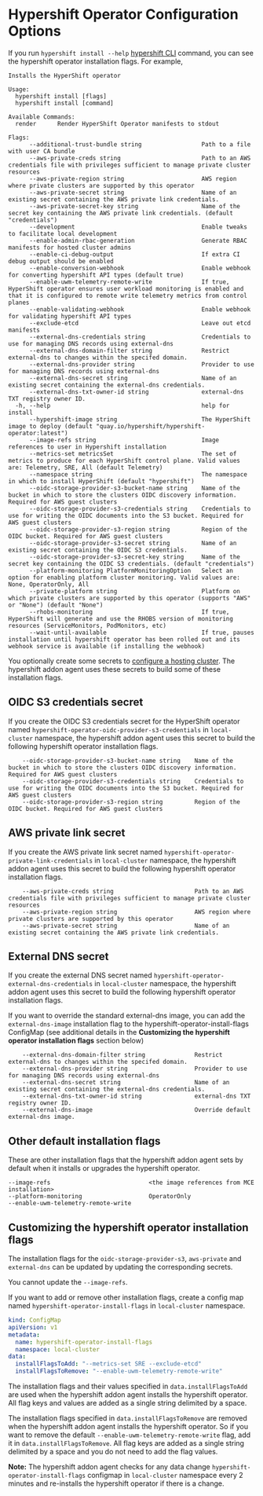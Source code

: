 # Hypershift Operator Configuration Options

If you run `hypershift install --help` [hypershift CLI](https://github.com/stolostron/hypershift-addon-operator/blob/main/docs/installing_hypershift_cli.md) command, you can see the hypershift operator installation flags. For example,

```
Installs the HyperShift operator

Usage:
  hypershift install [flags]
  hypershift install [command]

Available Commands:
  render      Render HyperShift Operator manifests to stdout

Flags:
      --additional-trust-bundle string                 Path to a file with user CA bundle
      --aws-private-creds string                       Path to an AWS credentials file with privileges sufficient to manage private cluster resources
      --aws-private-region string                      AWS region where private clusters are supported by this operator
      --aws-private-secret string                      Name of an existing secret containing the AWS private link credentials.
      --aws-private-secret-key string                  Name of the secret key containing the AWS private link credentials. (default "credentials")
      --development                                    Enable tweaks to facilitate local development
      --enable-admin-rbac-generation                   Generate RBAC manifests for hosted cluster admins
      --enable-ci-debug-output                         If extra CI debug output should be enabled
      --enable-conversion-webhook                      Enable webhook for converting hypershift API types (default true)
      --enable-uwm-telemetry-remote-write              If true, HyperShift operator ensures user workload monitoring is enabled and that it is configured to remote write telemetry metrics from control planes
      --enable-validating-webhook                      Enable webhook for validating hypershift API types
      --exclude-etcd                                   Leave out etcd manifests
      --external-dns-credentials string                Credentials to use for managing DNS records using external-dns
      --external-dns-domain-filter string              Restrict external-dns to changes within the specifed domain.
      --external-dns-provider string                   Provider to use for managing DNS records using external-dns
      --external-dns-secret string                     Name of an existing secret containing the external-dns credentials.
      --external-dns-txt-owner-id string               external-dns TXT registry owner ID.
  -h, --help                                           help for install
      --hypershift-image string                        The HyperShift image to deploy (default "quay.io/hypershift/hypershift-operator:latest")
      --image-refs string                              Image references to user in Hypershift installation
      --metrics-set metricsSet                         The set of metrics to produce for each HyperShift control plane. Valid values are: Telemetry, SRE, All (default Telemetry)
      --namespace string                               The namespace in which to install HyperShift (default "hypershift")
      --oidc-storage-provider-s3-bucket-name string    Name of the bucket in which to store the clusters OIDC discovery information. Required for AWS guest clusters
      --oidc-storage-provider-s3-credentials string    Credentials to use for writing the OIDC documents into the S3 bucket. Required for AWS guest clusters
      --oidc-storage-provider-s3-region string         Region of the OIDC bucket. Required for AWS guest clusters
      --oidc-storage-provider-s3-secret string         Name of an existing secret containing the OIDC S3 credentials.
      --oidc-storage-provider-s3-secret-key string     Name of the secret key containing the OIDC S3 credentials. (default "credentials")
      --platform-monitoring PlatformMonitoringOption   Select an option for enabling platform cluster monitoring. Valid values are: None, OperatorOnly, All
      --private-platform string                        Platform on which private clusters are supported by this operator (supports "AWS" or "None") (default "None")
      --rhobs-monitoring                               If true, HyperShift will generate and use the RHOBS version of monitoring resources (ServiceMonitors, PodMonitors, etc)
      --wait-until-available                           If true, pauses installation until hypershift operator has been rolled out and its webhook service is available (if installing the webhook)
```

You optionally create some secrets to [configure a hosting cluster](https://github.com/stolostron/hypershift-addon-operator/blob/main/docs/provision_hosted_cluster_on_mce_local_cluster.md#configuring-the-hosting-cluster). The hypershift addon agent uses these secrets to build some of these installation flags.

## OIDC S3 credentials secret

If you create the OIDC S3 credentials secret for the HyperShift operator named `hypershift-operator-oidc-provider-s3-credentials` in `local-cluster` namespace, the hypershift addon agent uses this secret to build the following hypershift operator installation flags.

```
    --oidc-storage-provider-s3-bucket-name string    Name of the bucket in which to store the clusters OIDC discovery information. Required for AWS guest clusters
    --oidc-storage-provider-s3-credentials string    Credentials to use for writing the OIDC documents into the S3 bucket. Required for AWS guest clusters
    --oidc-storage-provider-s3-region string         Region of the OIDC bucket. Required for AWS guest clusters
```

## AWS private link secret

If you create the AWS private link secret named `hypershift-operator-private-link-credentials` in `local-cluster` namespace, the hypershift addon agent uses this secret to build the following hypershift operator installation flags.

```
    --aws-private-creds string                       Path to an AWS credentials file with privileges sufficient to manage private cluster resources
    --aws-private-region string                      AWS region where private clusters are supported by this operator
    --aws-private-secret string                      Name of an existing secret containing the AWS private link credentials.
```

## External DNS secret

If you create the external DNS secret named `hypershift-operator-external-dns-credentials` in `local-cluster` namespace, the hypershift addon agent uses this secret to build the following hypershift operator installation flags.

If you want to override the standard external-dns image, you can add the `external-dns-image` installation flag to the hypershift-operator-install-flags ConfigMap (see additional details in the **Customizing the hypershift operator installation flags** section below)

```
    --external-dns-domain-filter string              Restrict external-dns to changes within the specifed domain.
    --external-dns-provider string                   Provider to use for managing DNS records using external-dns
    --external-dns-secret string                     Name of an existing secret containing the external-dns credentials.
    --external-dns-txt-owner-id string               external-dns TXT registry owner ID.
    --external-dns-image                             Override default external-dns image.
```

## Other default installation flags

These are other installation flags that the hypershift addon agent sets by default when it installs or upgrades the hypershift operator.

```
--image-refs                            <the image references from MCE installation>
--platform-monitoring                   OperatorOnly
--enable-uwm-telemetry-remote-write
```

## Customizing the hypershift operator installation flags

The installation flags for the `oidc-storage-provider-s3`, `aws-private` and `external-dns` can be updated by updating the corresponding secrets.

You cannot update the `--image-refs`.

If you want to add or remove other installation flags, create a config map named `hypershift-operator-install-flags` in `local-cluster` namespace.

```yaml
kind: ConfigMap
apiVersion: v1
metadata:
  name: hypershift-operator-install-flags
  namespace: local-cluster
data:
  installFlagsToAdd: "--metrics-set SRE --exclude-etcd"
  installFlagsToRemove: "--enable-uwm-telemetry-remote-write"
```

The installation flags and their values specified in `data.installFlagsToAdd` are used when the hypershift addon agent installs the hypershift operator. All flag keys and values are added as a single string delimited by a space.

The installation flags specified in `data.installFlagsToRemove` are removed when the hypershift addon agent installs the hypershift operator. So if you want to remove the default `--enable-uwm-telemetry-remote-write` flag, add it in `data.installFlagsToRemove`. All flag keys are added as a single string delimited by a space and you do not need to add the flag values.

**Note:** The hypershift addon agent checks for any data change `hypershift-operator-install-flags` configmap in `local-cluster` namespace every 2 minutes and re-installs the hypershift operator if there is a change.
